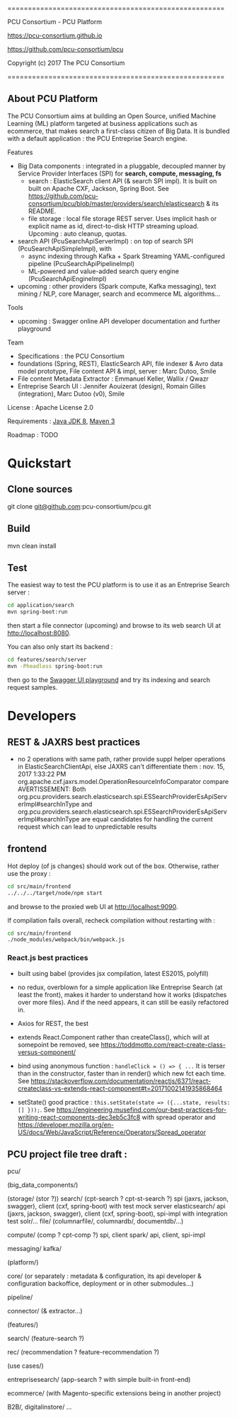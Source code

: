 =====================================================

PCU Consortium - PCU Platform

https://pcu-consortium.github.io

https://github.com/pcu-consortium/pcu

Copyright (c) 2017 The PCU Consortium

=====================================================


About PCU Platform
----------

The PCU Consortium aims at building an Open Source, unified Machine Learning (ML) platform targeted at business applications such as ecommerce,
that makes search a first-class citizen of Big Data.
It is bundled with a default application : the PCU Entreprise Search engine.


Features
   * Big Data components : integrated in a pluggable, decoupled manner by Service Provider Interfaces (SPI) for **search, compute, messaging, fs**
      * search : ElasticSearch client API (& search SPI impl). It is built on built on Apache CXF, Jackson, Spring Boot. See
https://github.com/pcu-consortium/pcu/blob/master/providers/search/elasticsearch & its README.
      * file storage : local file storage REST server. Uses implicit hash or explicit name as id, direct-to-disk HTTP streaming upload.
Upcoming : auto cleanup, quotas.
   * search API (PcuSearchApiServerImpl) : on top of search SPI (PcuSearchApiSimpleImpl), with
      * async indexing through Kafka + Spark Streaming YAML-configured pipeline (PcuSearchApiPipelineImpl)
      * ML-powered and value-added search query engine (PcuSearchApiEngineImpl)
   * upcoming : other providers (Spark compute, Kafka messaging), text mining / NLP, core Manager, search and ecommerce ML algorithms...

Tools
   * upcoming : Swagger online API developer documentation and further playground

Team
   * Specifications : the PCU Consortium
   * foundations (Spring, REST), ElasticSearch API, file indexer & Avro data model prototype, File content API & impl, server : Marc Dutoo, Smile
   * File content Metadata Extractor : Emmanuel Keller, Wallix / Qwazr
   * Entreprise Search UI : Jennifer Aouizerat (design), Romain Gilles (integration), Marc Dutoo (v0), Smile

License : Apache License 2.0

Requirements : [Java JDK 8](http://www.oracle.com/technetwork/java/javase/downloads/jdk8-downloads-2133151.html), [Maven 3](http://maven.apache.org/download.cgi)

Roadmap : TODO


# Quickstart

## Clone sources
git clone git@github.com:pcu-consortium/pcu.git

## Build
mvn clean install

## Test
The easiest way to test the PCU platform is to use it as an Entreprise Search server :
````bash
cd application/search
mvn spring-boot:run
````
then start a file connector (upcoming) and browse to its web search UI at [http://localhost:8080](http://localhost:8080).

You can also only start its backend :
````bash
cd features/search/server
mvn -Pheadless spring-boot:run
````
then go to the [Swagger UI playground](http://localhost:8080/pcu/api-docs?url=http://localhost:8080/pcu/swagger.json) and try its indexing and search request samples.


# Developers

## REST  & JAXRS best practices

- no 2 operations with same path, rather provide suppl helper operations in ElasticSearchClientApi,
else JAXRS can't differentiate them :
nov. 15, 2017 1:33:22 PM org.apache.cxf.jaxrs.model.OperationResourceInfoComparator compare
AVERTISSEMENT: Both org.pcu.providers.search.elasticsearch.spi.ESSearchProviderEsApiServerImpl#searchInType
and org.pcu.providers.search.elasticsearch.spi.ESSearchProviderEsApiServerImpl#searchInType are equal candidates
for handling the current request which can lead to unpredictable results

## frontend

Hot deploy (of js changes) should work out of the box. Otherwise, rather use the proxy :
````bash
cd src/main/frontend
../../../target/node/npm start
````
and browse to the proxied web UI at [http://localhost:9090](http://localhost:9090).

If compilation fails overall, recheck compilation without restarting with :
````bash
cd src/main/frontend
./node_modules/webpack/bin/webpack.js
````

### React.js best practices
- built using babel (provides jsx compilation, latest ES2015, polyfill)

- no redux, overblown for a simple application like Entreprise Search (at least the front), makes it harder to understand how it works (dispatches over more files). And if the need appears, it can still be easily refactored in.

- Axios for REST, the best 

- extends React.Component rather than createClass(), which will at somepoint be removed, see https://toddmotto.com/react-create-class-versus-component/

- bind using anonymous function : ````handleClick = () => { ...```` It is terser than in the constructor, faster than in render() which new fct each time. See https://stackoverflow.com/documentation/reactjs/6371/react-createclass-vs-extends-react-component#t=20171002141935868464

- setState() good practice : ````this.setState(state => ({...state, results: [] }));````. See https://engineering.musefind.com/our-best-practices-for-writing-react-components-dec3eb5c3fc8 with spread operator and https://developer.mozilla.org/en-US/docs/Web/JavaScript/Reference/Operators/Spread_operator


## PCU project file tree draft :

pcu/

 (big_data_components/)

 (storage/ (stor ?))
 search/ (cpt-search ? cpt-st-search ?)
  spi (jaxrs, jackson, swagger), client (cxf, spring-boot) with test mock server
  elasticsearch/
   api (jaxrs, jackson, swagger), client (cxf, spring-boot), spi-impl with integration test
  solr/...
 file/
 (columnarfile/, columnardb/, documentdb/...)

 compute/ (comp ? cpt-comp ?)
  spi, client
  spark/
   api, client, spi-impl

 messaging/
  kafka/

 (platform/)

 core/ (or separately : metadata & configuration, its api developer & configuration backoffice, deployment or in other submodules...)

 pipeline/

 connector/ (& extractor...)

 (features/)
 
 search/ (feature-search ?)

 rec/ (recommendation ? feature-recommendation ?)

 (use cases/)

 entreprisesearch/ (app-search ? with simple built-in front-end)

 ecommerce/ (with Magento-specific extensions being in another project)

 B2B/, digitalinstore/ ...


